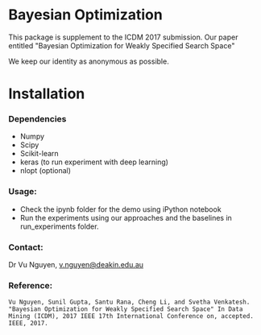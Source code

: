 # Bayesian Optimization

This package is supplement to the ICDM 2017 submission. Our paper entitled "Bayesian Optimization for Weakly Specified Search Space"

We keep our identity as anonymous as possible.


# Installation


### Dependencies
* Numpy
* Scipy
* Scikit-learn
* keras (to run experiment with deep learning)
* nlopt (optional)


### Usage:
* Check the ipynb folder for the demo using iPython notebook
* Run the experiments using our approaches and the baselines in run_experiments folder.


### Contact:
Dr Vu Nguyen, v.nguyen@deakin.edu.au


### Reference:
    Vu Nguyen, Sunil Gupta, Santu Rana, Cheng Li, and Svetha Venkatesh. "Bayesian Optimization for Weakly Specified Search Space" In Data Mining (ICDM), 2017 IEEE 17th International Conference on, accepted. IEEE, 2017.
